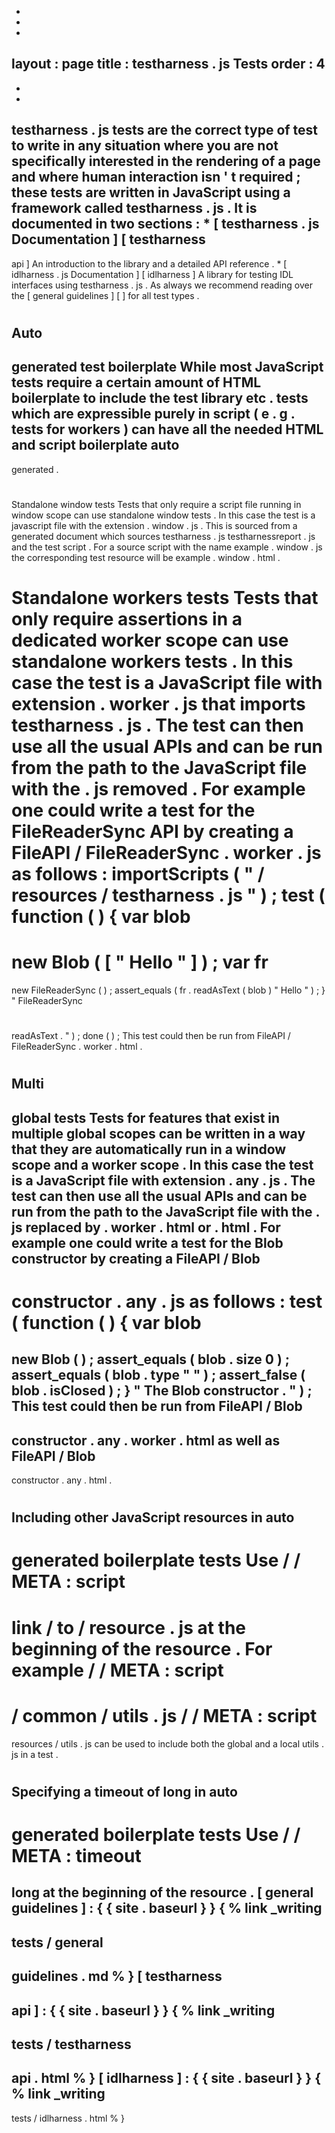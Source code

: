-
-
-
layout
:
page
title
:
testharness
.
js
Tests
order
:
4
-
-
-
testharness
.
js
tests
are
the
correct
type
of
test
to
write
in
any
situation
where
you
are
not
specifically
interested
in
the
rendering
of
a
page
and
where
human
interaction
isn
'
t
required
;
these
tests
are
written
in
JavaScript
using
a
framework
called
testharness
.
js
.
It
is
documented
in
two
sections
:
*
[
testharness
.
js
Documentation
]
[
testharness
-
api
]
An
introduction
to
the
library
and
a
detailed
API
reference
.
*
[
idlharness
.
js
Documentation
]
[
idlharness
]
A
library
for
testing
IDL
interfaces
using
testharness
.
js
.
As
always
we
recommend
reading
over
the
[
general
guidelines
]
[
]
for
all
test
types
.
#
#
Auto
-
generated
test
boilerplate
While
most
JavaScript
tests
require
a
certain
amount
of
HTML
boilerplate
to
include
the
test
library
etc
.
tests
which
are
expressible
purely
in
script
(
e
.
g
.
tests
for
workers
)
can
have
all
the
needed
HTML
and
script
boilerplate
auto
-
generated
.
#
#
#
Standalone
window
tests
Tests
that
only
require
a
script
file
running
in
window
scope
can
use
standalone
window
tests
.
In
this
case
the
test
is
a
javascript
file
with
the
extension
.
window
.
js
.
This
is
sourced
from
a
generated
document
which
sources
testharness
.
js
testharnessreport
.
js
and
the
test
script
.
For
a
source
script
with
the
name
example
.
window
.
js
the
corresponding
test
resource
will
be
example
.
window
.
html
.
#
#
#
Standalone
workers
tests
Tests
that
only
require
assertions
in
a
dedicated
worker
scope
can
use
standalone
workers
tests
.
In
this
case
the
test
is
a
JavaScript
file
with
extension
.
worker
.
js
that
imports
testharness
.
js
.
The
test
can
then
use
all
the
usual
APIs
and
can
be
run
from
the
path
to
the
JavaScript
file
with
the
.
js
removed
.
For
example
one
could
write
a
test
for
the
FileReaderSync
API
by
creating
a
FileAPI
/
FileReaderSync
.
worker
.
js
as
follows
:
importScripts
(
"
/
resources
/
testharness
.
js
"
)
;
test
(
function
(
)
{
var
blob
=
new
Blob
(
[
"
Hello
"
]
)
;
var
fr
=
new
FileReaderSync
(
)
;
assert_equals
(
fr
.
readAsText
(
blob
)
"
Hello
"
)
;
}
"
FileReaderSync
#
readAsText
.
"
)
;
done
(
)
;
This
test
could
then
be
run
from
FileAPI
/
FileReaderSync
.
worker
.
html
.
#
#
#
Multi
-
global
tests
Tests
for
features
that
exist
in
multiple
global
scopes
can
be
written
in
a
way
that
they
are
automatically
run
in
a
window
scope
and
a
worker
scope
.
In
this
case
the
test
is
a
JavaScript
file
with
extension
.
any
.
js
.
The
test
can
then
use
all
the
usual
APIs
and
can
be
run
from
the
path
to
the
JavaScript
file
with
the
.
js
replaced
by
.
worker
.
html
or
.
html
.
For
example
one
could
write
a
test
for
the
Blob
constructor
by
creating
a
FileAPI
/
Blob
-
constructor
.
any
.
js
as
follows
:
test
(
function
(
)
{
var
blob
=
new
Blob
(
)
;
assert_equals
(
blob
.
size
0
)
;
assert_equals
(
blob
.
type
"
"
)
;
assert_false
(
blob
.
isClosed
)
;
}
"
The
Blob
constructor
.
"
)
;
This
test
could
then
be
run
from
FileAPI
/
Blob
-
constructor
.
any
.
worker
.
html
as
well
as
FileAPI
/
Blob
-
constructor
.
any
.
html
.
#
#
#
Including
other
JavaScript
resources
in
auto
-
generated
boilerplate
tests
Use
/
/
META
:
script
=
link
/
to
/
resource
.
js
at
the
beginning
of
the
resource
.
For
example
/
/
META
:
script
=
/
common
/
utils
.
js
/
/
META
:
script
=
resources
/
utils
.
js
can
be
used
to
include
both
the
global
and
a
local
utils
.
js
in
a
test
.
#
#
#
Specifying
a
timeout
of
long
in
auto
-
generated
boilerplate
tests
Use
/
/
META
:
timeout
=
long
at
the
beginning
of
the
resource
.
[
general
guidelines
]
:
{
{
site
.
baseurl
}
}
{
%
link
_writing
-
tests
/
general
-
guidelines
.
md
%
}
[
testharness
-
api
]
:
{
{
site
.
baseurl
}
}
{
%
link
_writing
-
tests
/
testharness
-
api
.
html
%
}
[
idlharness
]
:
{
{
site
.
baseurl
}
}
{
%
link
_writing
-
tests
/
idlharness
.
html
%
}
